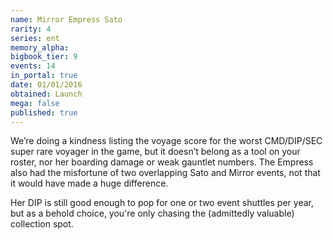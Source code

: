 ```yaml
---
name: Mirror Empress Sato
rarity: 4
series: ent
memory_alpha:
bigbook_tier: 9
events: 14
in_portal: true
date: 01/01/2016
obtained: Launch
mega: false
published: true
---
```


We’re doing a kindness listing the voyage score for the worst CMD/DIP/SEC super rare voyager in the game, but it doesn’t belong as a tool on your roster, nor her boarding damage or weak gauntlet numbers. The Empress also had the misfortune of two overlapping Sato and Mirror events, not that it would have made a huge difference.

Her DIP is still good enough to pop for one or two event shuttles per year, but as a behold choice, you're only chasing the (admittedly valuable) collection spot.
